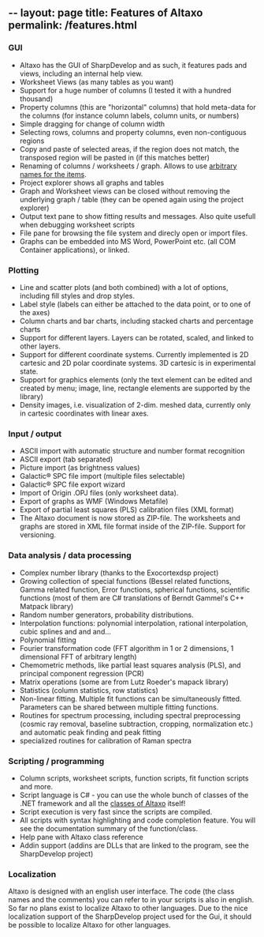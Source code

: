 --
layout: page
title: Features of Altaxo
permalink: /features.html
---

### GUI 
* Altaxo has the GUI of SharpDevelop and as such, it features pads and views, including an internal help view.
* Worksheet Views (as many tables as you want)
* Support for a huge number of columns (I tested it with a hundred thousand)
* Property columns (this are "horizontal" columns) that hold meta-data for the columns (for instance column labels, column units, or numbers)
* Simple dragging for change of column width
* Selecting rows, columns and property columns, even non-contiguous regions
* Copy and paste of selected areas, if the region does not match, the transposed region will be pasted in (if this matches better)
* Renaming of columns / worksheets / graph. Allows to use [arbitrary names for the items](https://altaxo.github.io/AltaxoClassReference/html/2783FED4411F72EE01B8906649201D84.htm).
* Project explorer shows all graphs and tables
* Graph and Worksheet views can be closed without removing the underlying graph / table (they can be opened again using the project explorer)
* Output text pane to show fitting results and messages. Also quite usefull when debugging worksheet scripts
* File pane for browsing the file system and direcly open or import files.
* Graphs can be embedded into MS Word, PowerPoint etc. (all COM Container applications), or linked.

### Plotting 
* Line and scatter plots (and both combined) with a lot of options, including fill styles and drop styles.
* Label style (labels can either be attached to the data point, or to one of the axes)
* Column charts and bar charts, including stacked charts and percentage charts
* Support for different layers. Layers can be rotated, scaled, and linked to other layers.
* Support for different coordinate systems. Currently implemented is 2D cartesic and 2D polar coordinate systems. 3D cartesic is in experimental state.
* Support for graphics elements (only the text element can be edited and created by menu; image, line, rectangle elements are supported by the library)
* Density images, i.e. visualization of 2-dim. meshed data, currently only in cartesic coordinates with linear axes.

### Input / output 
* ASCII import with automatic structure and number format recognition
* ASCII export (tab separated)
* Picture import (as brightness values)
* Galactic® SPC file import (multiple files selectable)
* Galactic® SPC file export wizard
* Import of Origin .OPJ files (only worksheet data).
* Export of graphs as WMF (Windows Metafile)
* Export of partial least squares (PLS) calibration files (XML format)
* The Altaxo document is now stored as ZIP-file. The worksheets and graphs are stored in XML file format inside of the ZIP-file. Support for versioning.

### Data analysis / data processing
* Complex number library (thanks to the Exocortexdsp project)
* Growing collection of special functions (Bessel related functions, Gamma related function, Error functions, spherical functions, scientific functions (most of them are C# translations of Berndt Gammel's C++ Matpack library)
* Random number generators, probability distributions.
* Interpolation functions: polynomial interpolation, rational interpolation, cubic splines and and and...
* Polynomial fitting
* Fourier transformation code (FFT algorithm in 1 or 2 dimensions, 1 dimensional FFT of arbitrary length)
* Chemometric methods, like partial least squares analysis (PLS), and principal component regression (PCR)
* Matrix operations (some are from Lutz Roeder's mapack library)
* Statistics (column statistics, row statistics)
* Non-linear fitting. Multiple fit functions can be simultaneously fitted. Parameters can be shared between multiple fitting functions.
* Routines for spectrum processing, including spectral preprocessing (cosmic ray removal, baseline subtraction, cropping, normalization etc.) and 
  automatic peak finding and peak fitting
* specialized routines for calibration of Raman spectra 

### Scripting / programming
* Column scripts, worksheet scripts, function scripts, fit function scripts and more.
* Script language is C# - you can use the whole bunch of classes of the .NET framework and all the [classes of Altaxo](https://altaxo.github.io/AltaxoClassReference/html/R_Project_Documentation.htm) itself!
* Script execution is very fast since the scripts are compiled.
* All scripts with syntax highlighting and code completion feature. You will see the documentation summary of the function/class.
* Help pane with Altaxo class reference
* Addin support (addins are DLLs that are linked to the program, see the SharpDevelop project)

### Localization
Altaxo is designed with an english user interface. The code (the class names and the comments) you can refer to in your scripts is also in english.
So far no plans exist to localize Altaxo to other languages. Due to the nice localization support of the SharpDevelop project used for the Gui, it should be possible to localize Altaxo for other languages.
